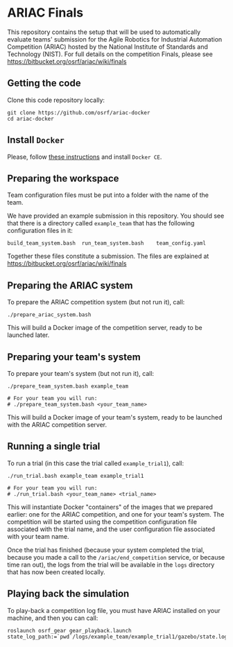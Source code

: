 # ARIAC Finals

This repository contains the setup that will be used to automatically evaluate teams' submission for the Agile Robotics for Industrial Automation Competition (ARIAC) hosted by the National Institute of Standards and Technology (NIST).
For full details on the competition Finals, please see https://bitbucket.org/osrf/ariac/wiki/finals

## Getting the code

Clone this code repository locally:

```
git clone https://github.com/osrf/ariac-docker
cd ariac-docker
```

## Install `Docker`

Please, follow [these instructions](https://docs.docker.com/engine/installation/linux/ubuntu/) and install `Docker CE`.

## Preparing the workspace

Team configuration files must be put into a folder with the name of the team.

We have provided an example submission in this repository.
You should see that there is a directory called `example_team` that has the following configuration files in it:

```
build_team_system.bash  run_team_system.bash    team_config.yaml
```

Together these files constitute a submission.
The files are explained at https://bitbucket.org/osrf/ariac/wiki/finals

## Preparing the ARIAC system

To prepare the ARIAC competition system (but not run it), call:

```
./prepare_ariac_system.bash
```

This will build a Docker image of the competition server, ready to be launched later.

## Preparing your team's system

To prepare your team's system (but not run it), call:

```
./prepare_team_system.bash example_team

# For your team you will run:
# ./prepare_team_system.bash <your_team_name>
```

This will build a Docker image of your team's system, ready to be launched with the ARIAC competition server.

## Running a single trial

To run a trial (in this case the trial called `example_trial1`), call:

```
./run_trial.bash example_team example_trial1

# For your team you will run:
# ./run_trial.bash <your_team_name> <trial_name>
```

This will instantiate Docker "containers" of the images that we prepared earlier: one for the ARIAC competition, and one for your team's system.
The competition will be started using the competition configuration file associated with the trial name, and the user configuration file associated with your team name.

Once the trial has finished (because your system completed the trial, because you made a call to the `/ariac/end_competition` service, or because time ran out), the logs from the trial will be available in the `logs` directory that has now been created locally.

## Playing back the simulation

To play-back a competition log file, you must have ARIAC installed on your machine, and then you can call:

```
roslaunch osrf_gear gear_playback.launch state_log_path:=`pwd`/logs/example_team/example_trial1/gazebo/state.log
```
